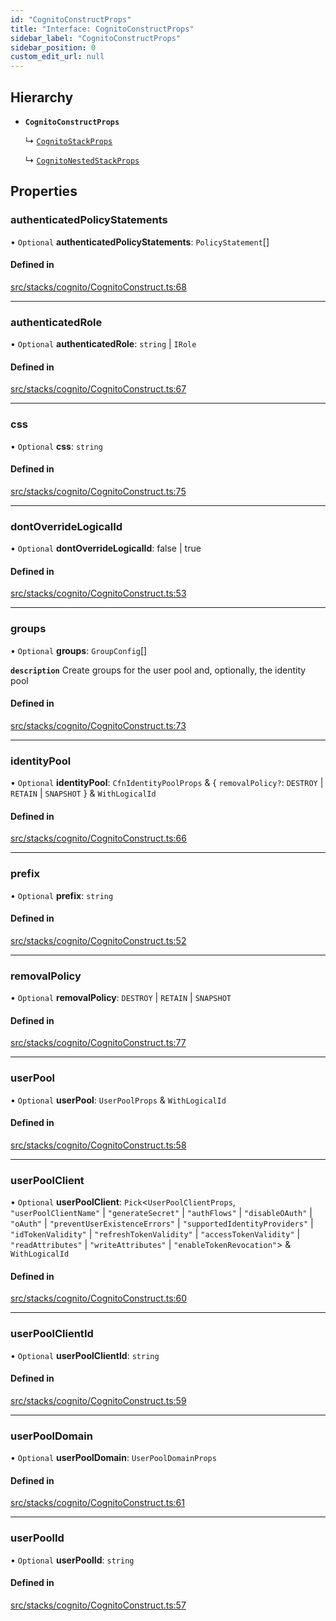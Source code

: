 ```yaml
---
id: "CognitoConstructProps"
title: "Interface: CognitoConstructProps"
sidebar_label: "CognitoConstructProps"
sidebar_position: 0
custom_edit_url: null
---
```


## Hierarchy

- **`CognitoConstructProps`**

  ↳ [`CognitoStackProps`](CognitoStackProps)

  ↳ [`CognitoNestedStackProps`](CognitoNestedStackProps)

## Properties

### authenticatedPolicyStatements

• `Optional` **authenticatedPolicyStatements**: `PolicyStatement`[]

#### Defined in

[src/stacks/cognito/CognitoConstruct.ts:68](https://github.com/matthewkeil/full-stack-pattern/blob/a1528c9/src/stacks/cognito/CognitoConstruct.ts#L68)

___

### authenticatedRole

• `Optional` **authenticatedRole**: `string` \| `IRole`

#### Defined in

[src/stacks/cognito/CognitoConstruct.ts:67](https://github.com/matthewkeil/full-stack-pattern/blob/a1528c9/src/stacks/cognito/CognitoConstruct.ts#L67)

___

### css

• `Optional` **css**: `string`

#### Defined in

[src/stacks/cognito/CognitoConstruct.ts:75](https://github.com/matthewkeil/full-stack-pattern/blob/a1528c9/src/stacks/cognito/CognitoConstruct.ts#L75)

___

### dontOverrideLogicalId

• `Optional` **dontOverrideLogicalId**: false \| true

#### Defined in

[src/stacks/cognito/CognitoConstruct.ts:53](https://github.com/matthewkeil/full-stack-pattern/blob/a1528c9/src/stacks/cognito/CognitoConstruct.ts#L53)

___

### groups

• `Optional` **groups**: `GroupConfig`[]

**`description`** Create groups for the user pool and, optionally, the identity pool

#### Defined in

[src/stacks/cognito/CognitoConstruct.ts:73](https://github.com/matthewkeil/full-stack-pattern/blob/a1528c9/src/stacks/cognito/CognitoConstruct.ts#L73)

___

### identityPool

• `Optional` **identityPool**: `CfnIdentityPoolProps` & { `removalPolicy?`: `DESTROY` \| `RETAIN` \| `SNAPSHOT`  } & `WithLogicalId`

#### Defined in

[src/stacks/cognito/CognitoConstruct.ts:66](https://github.com/matthewkeil/full-stack-pattern/blob/a1528c9/src/stacks/cognito/CognitoConstruct.ts#L66)

___

### prefix

• `Optional` **prefix**: `string`

#### Defined in

[src/stacks/cognito/CognitoConstruct.ts:52](https://github.com/matthewkeil/full-stack-pattern/blob/a1528c9/src/stacks/cognito/CognitoConstruct.ts#L52)

___

### removalPolicy

• `Optional` **removalPolicy**: `DESTROY` \| `RETAIN` \| `SNAPSHOT`

#### Defined in

[src/stacks/cognito/CognitoConstruct.ts:77](https://github.com/matthewkeil/full-stack-pattern/blob/a1528c9/src/stacks/cognito/CognitoConstruct.ts#L77)

___

### userPool

• `Optional` **userPool**: `UserPoolProps` & `WithLogicalId`

#### Defined in

[src/stacks/cognito/CognitoConstruct.ts:58](https://github.com/matthewkeil/full-stack-pattern/blob/a1528c9/src/stacks/cognito/CognitoConstruct.ts#L58)

___

### userPoolClient

• `Optional` **userPoolClient**: `Pick`<`UserPoolClientProps`, ``"userPoolClientName"`` \| ``"generateSecret"`` \| ``"authFlows"`` \| ``"disableOAuth"`` \| ``"oAuth"`` \| ``"preventUserExistenceErrors"`` \| ``"supportedIdentityProviders"`` \| ``"idTokenValidity"`` \| ``"refreshTokenValidity"`` \| ``"accessTokenValidity"`` \| ``"readAttributes"`` \| ``"writeAttributes"`` \| ``"enableTokenRevocation"``\> & `WithLogicalId`

#### Defined in

[src/stacks/cognito/CognitoConstruct.ts:60](https://github.com/matthewkeil/full-stack-pattern/blob/a1528c9/src/stacks/cognito/CognitoConstruct.ts#L60)

___

### userPoolClientId

• `Optional` **userPoolClientId**: `string`

#### Defined in

[src/stacks/cognito/CognitoConstruct.ts:59](https://github.com/matthewkeil/full-stack-pattern/blob/a1528c9/src/stacks/cognito/CognitoConstruct.ts#L59)

___

### userPoolDomain

• `Optional` **userPoolDomain**: `UserPoolDomainProps`

#### Defined in

[src/stacks/cognito/CognitoConstruct.ts:61](https://github.com/matthewkeil/full-stack-pattern/blob/a1528c9/src/stacks/cognito/CognitoConstruct.ts#L61)

___

### userPoolId

• `Optional` **userPoolId**: `string`

#### Defined in

[src/stacks/cognito/CognitoConstruct.ts:57](https://github.com/matthewkeil/full-stack-pattern/blob/a1528c9/src/stacks/cognito/CognitoConstruct.ts#L57)
